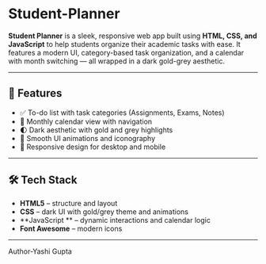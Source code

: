 # Student-Planner
**Student Planner** is a sleek, responsive web app built using **HTML, CSS, and JavaScript** to help students organize their academic tasks with ease. It features a modern UI, category-based task organization, and a calendar with month switching — all wrapped in a dark gold-grey aesthetic.

---

## 🌟 Features

- ✅ To-do list with task categories (Assignments, Exams, Notes)
- 📅 Monthly calendar view with navigation
- 🌓 Dark aesthetic with gold and grey highlights
- 🎯 Smooth UI animations and iconography
- 📱 Responsive design for desktop and mobile

---

## 🛠 Tech Stack

- **HTML5** – structure and layout  
- **CSS** – dark UI with gold/grey theme and animations  
- **JavaScript ** – dynamic interactions and calendar logic  
- **Font Awesome** – modern icons  

---

Author-Yashi Gupta
